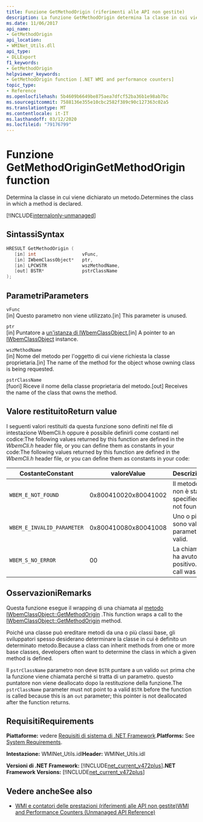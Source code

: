```yaml
---
title: Funzione GetMethodOrigin (riferimenti alle API non gestite)
description: La funzione GetMethodOrigin determina la classe in cui viene dichiarato un metodo.
ms.date: 11/06/2017
api_name:
- GetMethodOrigin
api_location:
- WMINet_Utils.dll
api_type:
- DLLExport
f1_keywords:
- GetMethodOrigin
helpviewer_keywords:
- GetMethodOrigin function [.NET WMI and performance counters]
topic_type:
- Reference
ms.openlocfilehash: 5b4609b6649be875aea7dfcf52ba36b1e98ab7bc
ms.sourcegitcommit: 7588136e355e10cbc2582f389c90c127363c02a5
ms.translationtype: MT
ms.contentlocale: it-IT
ms.lasthandoff: 03/12/2020
ms.locfileid: "79176799"
---
```

# <a name="getmethodorigin-function"></a><span data-ttu-id="a3691-103">Funzione GetMethodOrigin</span><span class="sxs-lookup"><span data-stu-id="a3691-103">GetMethodOrigin function</span></span>
<span data-ttu-id="a3691-104">Determina la classe in cui viene dichiarato un metodo.</span><span class="sxs-lookup"><span data-stu-id="a3691-104">Determines the class in which a method is declared.</span></span>

[!INCLUDE[internalonly-unmanaged](../../../../includes/internalonly-unmanaged.md)]

## <a name="syntax"></a><span data-ttu-id="a3691-105">Sintassi</span><span class="sxs-lookup"><span data-stu-id="a3691-105">Syntax</span></span>  
  
```cpp  
HRESULT GetMethodOrigin (
   [in] int                 vFunc,
   [in] IWbemClassObject*   ptr,
   [in] LPCWSTR             wszMethodName,
   [out] BSTR*              pstrClassName
);
```  

## <a name="parameters"></a><span data-ttu-id="a3691-106">Parametri</span><span class="sxs-lookup"><span data-stu-id="a3691-106">Parameters</span></span>

`vFunc`  
<span data-ttu-id="a3691-107">[in] Questo parametro non viene utilizzato.</span><span class="sxs-lookup"><span data-stu-id="a3691-107">[in] This parameter is unused.</span></span>

`ptr`  
<span data-ttu-id="a3691-108">[in] Puntatore a [un'istanza di IWbemClassObject.](/windows/desktop/api/wbemcli/nn-wbemcli-iwbemclassobject)</span><span class="sxs-lookup"><span data-stu-id="a3691-108">[in] A pointer to an [IWbemClassObject](/windows/desktop/api/wbemcli/nn-wbemcli-iwbemclassobject) instance.</span></span>

`wszMethodName`  
<span data-ttu-id="a3691-109">[in] Nome del metodo per l'oggetto di cui viene richiesta la classe proprietaria.</span><span class="sxs-lookup"><span data-stu-id="a3691-109">[in] The name of the method for the object whose owning class is being requested.</span></span>

`pstrClassName`  
<span data-ttu-id="a3691-110">[fuori] Riceve il nome della classe proprietaria del metodo.</span><span class="sxs-lookup"><span data-stu-id="a3691-110">[out] Receives the name of the class that owns the method.</span></span>

## <a name="return-value"></a><span data-ttu-id="a3691-111">Valore restituito</span><span class="sxs-lookup"><span data-stu-id="a3691-111">Return value</span></span>

<span data-ttu-id="a3691-112">I seguenti valori restituiti da questa funzione sono definiti nel file di intestazione WbemCli.h oppure è possibile definirli come costanti nel codice:The following values returned by this function are defined in the *WbemCli.h* header file, or you can define them as constants in your code:</span><span class="sxs-lookup"><span data-stu-id="a3691-112">The following values returned by this function are defined in the *WbemCli.h* header file, or you can define them as constants in your code:</span></span>

|<span data-ttu-id="a3691-113">Costante</span><span class="sxs-lookup"><span data-stu-id="a3691-113">Constant</span></span>  |<span data-ttu-id="a3691-114">valore</span><span class="sxs-lookup"><span data-stu-id="a3691-114">Value</span></span>  |<span data-ttu-id="a3691-115">Descrizione</span><span class="sxs-lookup"><span data-stu-id="a3691-115">Description</span></span>  |
|---------|---------|---------|
|`WBEM_E_NOT_FOUND` | <span data-ttu-id="a3691-116">0x80041002</span><span class="sxs-lookup"><span data-stu-id="a3691-116">0x80041002</span></span> | <span data-ttu-id="a3691-117">Il metodo specificato non è stato trovato.</span><span class="sxs-lookup"><span data-stu-id="a3691-117">The specified method was not found.</span></span> |
|`WBEM_E_INVALID_PARAMETER` | <span data-ttu-id="a3691-118">0x80041008</span><span class="sxs-lookup"><span data-stu-id="a3691-118">0x80041008</span></span> | <span data-ttu-id="a3691-119">Uno o più parametri non sono validi.</span><span class="sxs-lookup"><span data-stu-id="a3691-119">One or more parameters are not valid.</span></span> |
|`WBEM_S_NO_ERROR` | <span data-ttu-id="a3691-120">0</span><span class="sxs-lookup"><span data-stu-id="a3691-120">0</span></span> | <span data-ttu-id="a3691-121">La chiamata di funzione ha avuto esito positivo.</span><span class="sxs-lookup"><span data-stu-id="a3691-121">The function call was successful.</span></span>  |
  
## <a name="remarks"></a><span data-ttu-id="a3691-122">Osservazioni</span><span class="sxs-lookup"><span data-stu-id="a3691-122">Remarks</span></span>

<span data-ttu-id="a3691-123">Questa funzione esegue il wrapping di una chiamata al [metodo IWbemClassObject::GetMethodOrigin](/windows/desktop/api/wbemcli/nf-wbemcli-iwbemclassobject-getmethod) .</span><span class="sxs-lookup"><span data-stu-id="a3691-123">This function wraps a call to the [IWbemClassObject::GetMethodOrigin](/windows/desktop/api/wbemcli/nf-wbemcli-iwbemclassobject-getmethod) method.</span></span>

<span data-ttu-id="a3691-124">Poiché una classe può ereditare metodi da una o più classi base, gli sviluppatori spesso desiderano determinare la classe in cui è definito un determinato metodo.</span><span class="sxs-lookup"><span data-stu-id="a3691-124">Because a class can inherit methods from one or more base classes, developers often want to determine the class in which a given method is defined.</span></span>

<span data-ttu-id="a3691-125">Il `pstrClassName` parametro non deve `BSTR` puntare a un valido `out` prima che la funzione viene chiamata perché si tratta di un parametro. questo puntatore non viene deallocato dopo la restituzione della funzione.</span><span class="sxs-lookup"><span data-stu-id="a3691-125">The `pstrClassName` parameter must not point to a valid `BSTR` before the function is called because this is an `out` parameter; this pointer is not deallocated after the function returns.</span></span>

## <a name="requirements"></a><span data-ttu-id="a3691-126">Requisiti</span><span class="sxs-lookup"><span data-stu-id="a3691-126">Requirements</span></span>  
<span data-ttu-id="a3691-127">**Piattaforme:** vedere [Requisiti di sistema di .NET Framework](../../get-started/system-requirements.md).</span><span class="sxs-lookup"><span data-stu-id="a3691-127">**Platforms:** See [System Requirements](../../get-started/system-requirements.md).</span></span>  
  
 <span data-ttu-id="a3691-128">**Intestazione:** WMINet_Utils.idl</span><span class="sxs-lookup"><span data-stu-id="a3691-128">**Header:** WMINet_Utils.idl</span></span>  
  
 <span data-ttu-id="a3691-129">**Versioni di .NET Framework:** [!INCLUDE[net_current_v472plus](../../../../includes/net-current-v472plus.md)]</span><span class="sxs-lookup"><span data-stu-id="a3691-129">**.NET Framework Versions:** [!INCLUDE[net_current_v472plus](../../../../includes/net-current-v472plus.md)]</span></span>  
  
## <a name="see-also"></a><span data-ttu-id="a3691-130">Vedere anche</span><span class="sxs-lookup"><span data-stu-id="a3691-130">See also</span></span>

- [<span data-ttu-id="a3691-131">WMI e contatori delle prestazioni (riferimenti alle API non gestite)</span><span class="sxs-lookup"><span data-stu-id="a3691-131">WMI and Performance Counters (Unmanaged API Reference)</span></span>](index.md)
